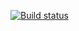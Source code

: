 [![Build status](https://ci.appveyor.com/api/projects/status/vej0181aw4dao682/branch/master?svg=true)](https://ci.appveyor.com/project/GeorgyLevochkin/api-ci/branch/master)
